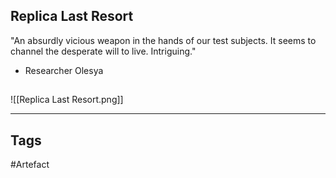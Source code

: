 ## Replica Last Resort
"An absurdly vicious weapon in the hands of our test subjects. It seems to
channel the desperate will to live. Intriguing."
- Researcher Olesya
## 
![[Replica Last Resort.png]]

---
## Tags
#Artefact